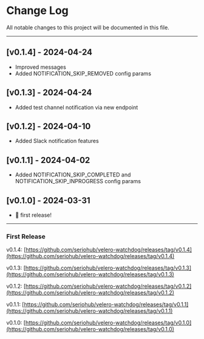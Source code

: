 # Change Log
All notable changes to this project will be documented in this file.

***

## [v0.1.4] - 2024-04-24

- Improved messages
- Added NOTIFICATION_SKIP_REMOVED config params


## [v0.1.3] - 2024-04-24

- Added test channel notification via new endpoint


## [v0.1.2] - 2024-04-10

- Added Slack notification features


## [v0.1.1] - 2024-04-02

- Added NOTIFICATION_SKIP_COMPLETED and NOTIFICATION_SKIP_INPROGRESS config params


## [v0.1.0] - 2024-03-31

- 🎉 first release!


***

### First Release

v0.1.4: [https://github.com/seriohub/velero-watchdog/releases/tag/v0.1.4](https://github.com/seriohub/velero-watchdog/releases/tag/v0.1.4)

v0.1.3: [https://github.com/seriohub/velero-watchdog/releases/tag/v0.1.3](https://github.com/seriohub/velero-watchdog/releases/tag/v0.1.3)

v0.1.2: [https://github.com/seriohub/velero-watchdog/releases/tag/v0.1.2](https://github.com/seriohub/velero-watchdog/releases/tag/v0.1.2)

v0.1.1: [https://github.com/seriohub/velero-watchdog/releases/tag/v0.1.1](https://github.com/seriohub/velero-watchdog/releases/tag/v0.1.1)

v0.1.0: [https://github.com/seriohub/velero-watchdog/releases/tag/v0.1.0](https://github.com/seriohub/velero-watchdog/releases/tag/v0.1.0)